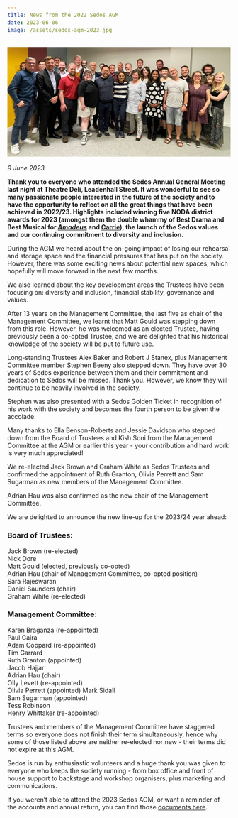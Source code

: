 ```yaml
---
title: News from the 2022 Sedos AGM
date: 2023-06-06
image: /assets/sedos-agm-2023.jpg
---
```

![](/assets/sedos-agm-2023-crop.jpg " Some of the attendees of the 2023 Sedos AGM, held at Theatre Deli, Leadenhall Street.")

*9﻿ June 2023*

**Thank you to everyone who attended the Sedos Annual General Meeting last night at Theatre Deli, Leadenhall Street. It was wonderful to see so many passionate people interested in the future of the society and to have the opportunity to reflect on all the great things that have been achieved in 2022/23. Highlights included winning five NODA district awards for 2023 (amongst them the double whammy of Best Drama and Best Musical for *[Amadeus](https://www.sedos.co.uk/shows/2022-amadeus)* and [Carrie](https://www.sedos.co.uk/shows/2022-carrie-the-musical)), the launch of the Sedos values and our continuing commitment to diversity and inclusion.**

During the AGM we heard about the on-going impact of losing our rehearsal and storage space and the financial pressures that has put on the society. However, there was some exciting news about potential new spaces, which hopefully will move forward in the next few months.

We also learned about the key development areas the Trustees have been focusing on: diversity and inclusion, financial stability, governance and values.

After 13 years on the Management Committee, the last five as chair of the Management Committee, we learnt that Matt Gould was stepping down from this role. However, he was welcomed as an elected Trustee, having previously been a co-opted Trustee, and we are delighted that his historical knowledge of the society will be put to future use.

Long-standing Trustees Alex Baker and Robert J Stanex, plus Management Committee member Stephen Beeny also stepped down. They have over 30 years of Sedos experience between them and their commitment and dedication to Sedos will be missed. Thank you. However, we know they will continue to be heavily involved in the society.

Stephen was also presented with a Sedos Golden Ticket in recognition of his work with the society and becomes the fourth person to be given the accolade.

Many thanks to Ella Benson-Roberts and Jessie Davidson who stepped down from the Board of Trustees and Kish Soni from the Management Committee at the AGM or earlier this year - your contribution and hard work is very much appreciated!

We re-elected Jack Brown and Graham White as Sedos Trustees and confirmed the appointment of Ruth Granton, Olivia Perrett and Sam Sugarman as new members of the Management Committee. 

Adrian Hau was also confirmed as the new chair of the Management Committee.

We are delighted to announce the new line-up for the 2023/24 year ahead:

### Board of Trustees:

Jack Brown (re-elected)\
Nick Dore\
Matt Gould (elected, previously co-opted)\
Adrian Hau (chair of Management Committee, co-opted position)\
Sara Rajeswaran\
Daniel Saunders (chair)\
Graham White (re-elected)

### **Management Committee:**

Karen Braganza (re-appointed)\
Paul Caira\
Adam Coppard (re-appointed)\
Tim Garrard\
Ruth Granton (appointed)\
Jacob Hajjar\
Adrian Hau (chair)\
Olly Levett (re-appointed)\
Olivia Perrett (appointed)
Mark Sidall\
Sam Sugarman (appointed)\
Tess Robinson\
Henry Whittaker (re-appointed)

Trustees and members of the Management Committee have staggered terms so everyone does not finish their term simultaneously, hence why some of those listed above are neither re-elected nor new - their terms did not expire at this AGM.

Sedos is run by enthusiastic volunteers and a huge thank you was given to everyone who keeps the society running - from box office and front of house support to backstage and workshop organisers, plus marketing and communications.

If you weren’t able to attend the 2023 Sedos AGM, or want a reminder of the accounts and annual return, you can find those [documents here](https://drive.google.com/drive/folders/15ijWQTCg_dird-w95S8mwONiWDNSbNkZ?mc_cid=6600ecbdf4&mc_eid=74edd08618).